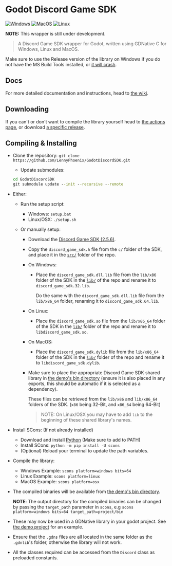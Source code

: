 # Godot Discord Game SDK

[![Windows](https://github.com/LennyPhoenix/GodotDiscordSDK/actions/workflows/windows-builds.yml/badge.svg?branch=main)](https://github.com/LennyPhoenix/GodotDiscordSDK/actions/workflows/windows-builds.yml)
[![MacOS](https://github.com/LennyPhoenix/GodotDiscordSDK/actions/workflows/macos-builds.yml/badge.svg?branch=main)](https://github.com/LennyPhoenix/GodotDiscordSDK/actions/workflows/macos-builds.yml)
[![Linux](https://github.com/LennyPhoenix/GodotDiscordSDK/actions/workflows/linux-builds.yml/badge.svg?branch=main)](https://github.com/LennyPhoenix/GodotDiscordSDK/actions/workflows/linux-builds.yml)

**NOTE:** This wrapper is still under development.

> A Discord Game SDK wrapper for Godot, written using GDNative C for Windows, Linux and MacOS.

Make sure to use the Release version of the library on Windows if you do not have the MS Build Tools installed, or [it will crash](https://github.com/LennyPhoenix/GodotDiscordSDK/issues/7).

## Docs

For more detailed documentation and instructions, head to [the wiki](https://github.com/LennyPhoenix/GodotDiscordSDK/wiki).

## Downloading

If you can't or don't want to compile the library yourself head to [the actions page](https://github.com/LennyPhoenix/GodotDiscordSDK/actions), or download [a specific release](https://github.com/LennyPhoenix/GodotDiscordSDK/releases).

## Compiling & Installing

- Clone the repository: `git clone https://github.com/LennyPhoenix/GodotDiscordSDK.git`
  - Update submodules:
  
  ```cmd
  cd GodotDiscordSDK
  git submodule update --init --recursive --remote
  ```

- Either:
  - Run the setup script:

    - Windows: `setup.bat`
    - Linux/OSX: `./setup.sh`

  - Or manually setup:
  
    - Download the [Discord Game SDK (2.5.6)](https://dl-game-sdk.discordapp.net/2.5.6/discord_game_sdk.zip).

    - Copy the `discord_game_sdk.h` file from the `c/` folder of the SDK, and place it in the [`src/`](src/) folder of the repo.

    - On Windows:

        - Place the `discord_game_sdk.dll.lib` file from the `lib/x86` folder of the SDK in the [`lib/`](lib/) of the repo and rename it to `discord_game_sdk.32.lib`.

          Do the same with the `discord_game_sdk.dll.lib` file from the `lib/x86_64` folder, renaming it to `discord_game_sdk.64.lib`.
          
    - On Linux:

        - Place the `discord_game_sdk.so` file from the `lib/x86_64` folder of the SDK in the [`lib/`](lib/) folder of the repo and rename it to `libdiscord_game_sdk.so`.

    - On MacOS:

        - Place the `discord_game_sdk.dylib` file from the `lib/x86_64` folder of the SDK in the [`lib/`](lib/) folder of the repo and rename it to `libdiscord_game_sdk.dylib`.

    - Make sure to place the appropriate Discord Game SDK shared library in [the demo's bin directory](demo/bin/) (ensure it is also placed in any exports, this should be automatic if it is selected as a dependency).

      These files can be retrieved from the `lib/x86` and `lib/x86_64` folders of the SDK. (`x86` being 32-Bit, and `x86_64` being 64-Bit)

      > NOTE: On Linux/OSX you may have to add `lib` to the beginning of these shared library's names.
  
- Install SCons: (If not already installed)
  - Download and install [Python](https://python.org/downloads) (Make sure to add to PATH)
  - Install SCons: `python -m pip install -U scons`
  - (Optional) Reload your terminal to update the path variables.
  
- Compile the library:
  - Windows Example: `scons platform=windows bits=64`
  - Linux Example: `scons platform=linux`
  - MacOS Example: `scons platform=osx`
  
- The compiled binaries will be available from [the demo's bin directory](demo/bin/).

  **NOTE**: The output directory for the compiled binaries can be changed by passing the `target_path` parameter in `scons`, e.g `scons platform=windows bits=64 target_path=project/bin`

- These may now be used in a GDNative library in your godot project. See [the demo project](demo/) for an example.

- Ensure that the `.gdns` files are all located in the same folder as the `.gdnlib`'s folder, otherwise the library will not work.

- All the classes required can be accessed from the `Discord` class as preloaded constants.
